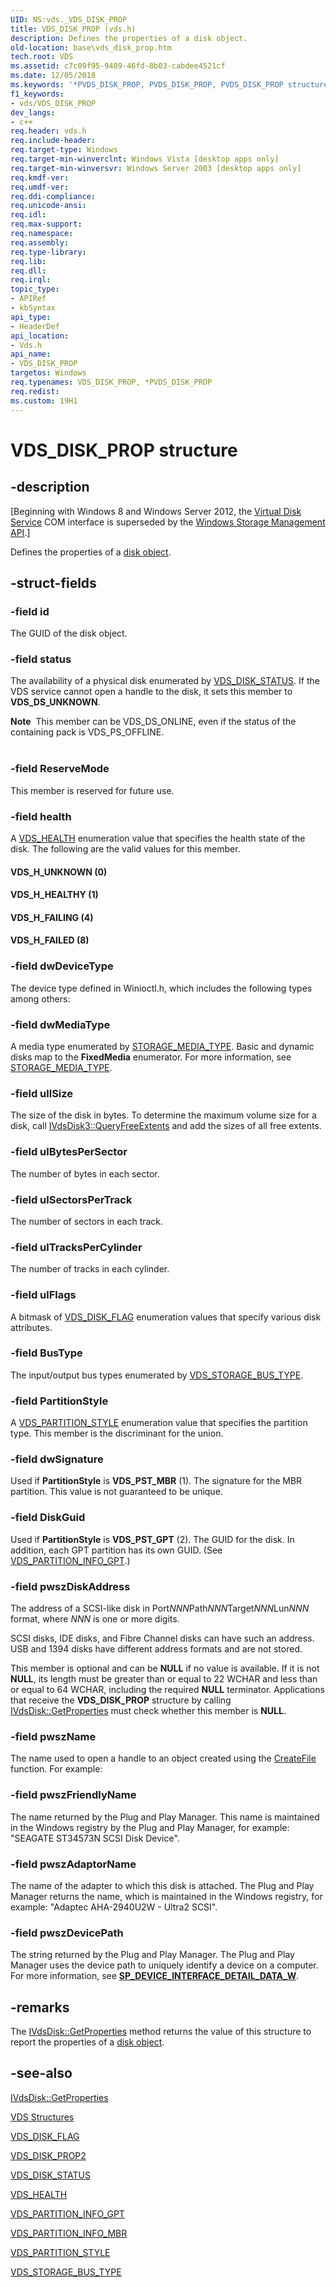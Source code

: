 ```yaml
---
UID: NS:vds._VDS_DISK_PROP
title: VDS_DISK_PROP (vds.h)
description: Defines the properties of a disk object.
old-location: base\vds_disk_prop.htm
tech.root: VDS
ms.assetid: c7c09f95-9489-46fd-8b03-cabdee4521cf
ms.date: 12/05/2018
ms.keywords: '*PVDS_DISK_PROP, PVDS_DISK_PROP, PVDS_DISK_PROP structure pointer [VDS], VDS_DISK_PROP, VDS_DISK_PROP structure [VDS], VDS_H_FAILED, VDS_H_FAILING, VDS_H_HEALTHY, VDS_H_UNKNOWN, base.vds_disk_prop, vds/PVDS_DISK_PROP, vds/_VDS_DISK_PROP'
f1_keywords:
- vds/VDS_DISK_PROP
dev_langs:
- c++
req.header: vds.h
req.include-header: 
req.target-type: Windows
req.target-min-winverclnt: Windows Vista [desktop apps only]
req.target-min-winversvr: Windows Server 2003 [desktop apps only]
req.kmdf-ver: 
req.umdf-ver: 
req.ddi-compliance: 
req.unicode-ansi: 
req.idl: 
req.max-support: 
req.namespace: 
req.assembly: 
req.type-library: 
req.lib: 
req.dll: 
req.irql: 
topic_type:
- APIRef
- kbSyntax
api_type:
- HeaderDef
api_location:
- Vds.h
api_name:
- VDS_DISK_PROP
targetos: Windows
req.typenames: VDS_DISK_PROP, *PVDS_DISK_PROP
req.redist: 
ms.custom: 19H1
---
```


# VDS_DISK_PROP structure


## -description


<p class="CCE_Message">[Beginning with Windows 8 and Windows Server 2012, the <a href="https://docs.microsoft.com/windows/desktop/VDS/virtual-disk-service-portal">Virtual Disk Service</a> COM interface is superseded by the <a href="https://docs.microsoft.com/previous-versions/windows/desktop/stormgmt/windows-storage-management-api-portal">Windows Storage Management API</a>.]

Defines the properties 
   of a <a href="https://docs.microsoft.com/windows/desktop/VDS/disk-object">disk object</a>.


## -struct-fields




### -field id

The GUID of the disk object.


### -field status

The availability of a physical disk enumerated by 
      <a href="https://docs.microsoft.com/windows/desktop/api/vds/ne-vds-vds_disk_status">VDS_DISK_STATUS</a>. 
      If the VDS service cannot open a handle to the disk, it sets this member to <b>VDS_DS_UNKNOWN</b>.

<div class="alert"><b>Note</b>  This member can be VDS_DS_ONLINE, even if the status of the containing pack is VDS_PS_OFFLINE.</div>
<div> </div>

### -field ReserveMode

This member is reserved for future use.


### -field health

A 
      <a href="https://docs.microsoft.com/windows/desktop/api/vdshwprv/ne-vdshwprv-vds_health">VDS_HEALTH</a> enumeration value that specifies the health state of the disk. The following are the valid values for this member.



#### VDS_H_UNKNOWN (0)



#### VDS_H_HEALTHY (1)



#### VDS_H_FAILING (4)



#### VDS_H_FAILED (8)


### -field dwDeviceType

The device type defined in Winioctl.h, which includes the following types among others: 
      


### -field dwMediaType

A media type enumerated by <a href="https://docs.microsoft.com/windows/desktop/api/winioctl/ne-winioctl-storage_media_type">STORAGE_MEDIA_TYPE</a>. 
      Basic and dynamic disks map to the <b>FixedMedia</b> enumerator. For more information, see 
      <a href="https://docs.microsoft.com/windows/desktop/api/winioctl/ne-winioctl-storage_media_type">STORAGE_MEDIA_TYPE</a>.


### -field ullSize

The size of the disk in bytes. To determine the maximum volume size for a disk, call 
      <a href="https://docs.microsoft.com/windows/desktop/api/vds/nf-vds-ivdsdisk3-queryfreeextents">IVdsDisk3::QueryFreeExtents</a> and add the sizes of all 
      free extents.


### -field ulBytesPerSector

The number of bytes in each sector.


### -field ulSectorsPerTrack

The number of sectors in each track.


### -field ulTracksPerCylinder

The number of tracks in each cylinder.


### -field ulFlags

A bitmask of 
      <a href="https://docs.microsoft.com/windows/desktop/api/vds/ne-vds-vds_disk_flag">VDS_DISK_FLAG</a> enumeration values that specify various disk attributes.


### -field BusType

The input/output bus types enumerated by 
      <a href="https://docs.microsoft.com/windows/desktop/api/vdslun/ne-vdslun-vds_storage_bus_type">VDS_STORAGE_BUS_TYPE</a>.


### -field PartitionStyle

A 
      <a href="https://docs.microsoft.com/windows/desktop/api/vds/ne-vds-vds_partition_style">VDS_PARTITION_STYLE</a> enumeration value that specifies the partition type. This member is the 
      discriminant for the union.


### -field dwSignature

Used if <b>PartitionStyle</b> is <b>VDS_PST_MBR</b> (1). The signature 
       for the MBR partition. This value is not guaranteed to be unique.


### -field DiskGuid

Used if <b>PartitionStyle</b> is <b>VDS_PST_GPT</b> (2). The 
       GUID for the disk. In addition, each GPT partition has its own GUID. (See <a href="https://docs.microsoft.com/windows/desktop/api/vds/ns-vds-vds_partition_info_gpt">VDS_PARTITION_INFO_GPT</a>.)


### -field pwszDiskAddress

The address of a SCSI-like disk in 
      Port<i>NNN</i>Path<i>NNN</i>Target<i>NNN</i>Lun<i>NNN</i> 
      format, where <i>NNN</i> is one or more digits.
      

SCSI disks, IDE disks, and Fibre Channel disks can have such an address. USB and 1394 disks have different 
       address formats and are not stored.

This member is optional and can be <b>NULL</b> if no value is available. If it is not <b>NULL</b>, its length must be greater than or equal to 22 WCHAR and less than or equal to 64 WCHAR, including the required <b>NULL</b> terminator. Applications that receive the <b>VDS_DISK_PROP</b> structure by calling <a href="https://docs.microsoft.com/windows/desktop/api/vds/nf-vds-ivdsdisk-getproperties">IVdsDisk::GetProperties</a> must check whether this member is <b>NULL</b>.


### -field pwszName

The name used to open a handle to an object created using the <a href="https://docs.microsoft.com/windows/desktop/api/fileapi/nf-fileapi-createfilea">CreateFile</a> 
      function. For example:
      


### -field pwszFriendlyName

The name returned by the Plug and Play   Manager. This name is maintained in the Windows registry by the 
      Plug and Play Manager, for example: "SEAGATE ST34573N SCSI Disk Device".


### -field pwszAdaptorName

The name of the adapter to which this disk is attached. The Plug and Play Manager returns the name, which 
      is maintained in the Windows registry, for example: "Adaptec AHA-2940U2W - Ultra2 SCSI".


### -field pwszDevicePath

The string returned by the Plug and Play Manager. The Plug and Play Manager uses the device path to 
      uniquely identify a device on a computer. For more information, see 
      [**SP_DEVICE_INTERFACE_DETAIL_DATA_W**](/windows/desktop/api/setupapi/ns-setupapi-sp_device_interface_detail_data_w).


## -remarks



The <a href="https://docs.microsoft.com/windows/desktop/api/vds/nf-vds-ivdsdisk-getproperties">IVdsDisk::GetProperties</a> method returns 
    the value of this structure to report the properties of a <a href="https://docs.microsoft.com/windows/desktop/VDS/disk-object">disk object</a>.




## -see-also




<a href="https://docs.microsoft.com/windows/desktop/api/vds/nf-vds-ivdsdisk-getproperties">IVdsDisk::GetProperties</a>



<a href="https://docs.microsoft.com/windows/desktop/VDS/vds-structures">VDS Structures</a>



<a href="https://docs.microsoft.com/windows/desktop/api/vds/ne-vds-vds_disk_flag">VDS_DISK_FLAG</a>



<a href="https://docs.microsoft.com/windows/desktop/api/vds/ns-vds-vds_disk_prop2">VDS_DISK_PROP2</a>



<a href="https://docs.microsoft.com/windows/desktop/api/vds/ne-vds-vds_disk_status">VDS_DISK_STATUS</a>



<a href="https://docs.microsoft.com/windows/desktop/api/vdshwprv/ne-vdshwprv-vds_health">VDS_HEALTH</a>



<a href="https://docs.microsoft.com/windows/desktop/api/vds/ns-vds-vds_partition_info_gpt">VDS_PARTITION_INFO_GPT</a>



<a href="https://docs.microsoft.com/windows/desktop/api/vds/ns-vds-vds_partition_info_mbr">VDS_PARTITION_INFO_MBR</a>



<a href="https://docs.microsoft.com/windows/desktop/api/vds/ne-vds-vds_partition_style">VDS_PARTITION_STYLE</a>



<a href="https://docs.microsoft.com/windows/desktop/api/vdslun/ne-vdslun-vds_storage_bus_type">VDS_STORAGE_BUS_TYPE</a>
 

 

